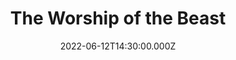 ---
video:
  type: vimeo
  id: 719617649
speaker:
  permalink: bart-wilkins
  name: Bart Wilkins
title: The Worship of the Beast
image: https://i.imgur.com/asjJBXD.png
date: 2022-06-12T14:30:00.000Z
---